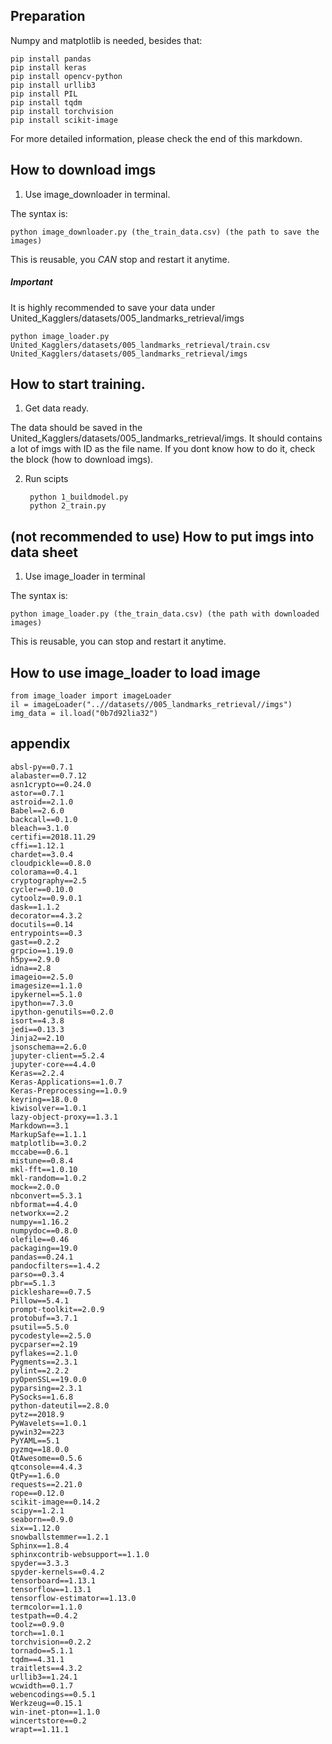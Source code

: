 ## Preparation

Numpy and matplotlib is needed, besides that:

    pip install pandas
    pip install keras
    pip install opencv-python
    pip install urllib3
    pip install PIL
    pip install tqdm
    pip install torchvision
    pip install scikit-image
    
For more detailed information, please check the end of this markdown.


## How to download imgs

1. Use image_downloader in terminal.

The syntax is: 

    python image_downloader.py (the_train_data.csv) (the path to save the images)

This is reusable, you *CAN* stop and restart it anytime.

##### Important
It is highly recommended to save your data under United_Kagglers/datasets/005_landmarks_retrieval/imgs

    python image_loader.py United_Kagglers/datasets/005_landmarks_retrieval/train.csv United_Kagglers/datasets/005_landmarks_retrieval/imgs

## How to start training.

1. Get data ready.

The data should be saved in the United_Kagglers/datasets/005_landmarks_retrieval/imgs. It should contains a lot of imgs with ID as the file name. If you dont know how to do it, check the block (how to download imgs).

2. Run scipts

        python 1_buildmodel.py
        python 2_train.py


## (not recommended to use) How to put imgs into data sheet

1. Use image_loader in terminal

The syntax is: 

    python image_loader.py (the_train_data.csv) (the path with downloaded images)

This is reusable, you can stop and restart it anytime.

## How to use image_loader to load image

    from image_loader import imageLoader
    il = imageLoader("..//datasets//005_landmarks_retrieval//imgs")
    img_data = il.load("0b7d92lia32")




## appendix

    absl-py==0.7.1
    alabaster==0.7.12
    asn1crypto==0.24.0
    astor==0.7.1
    astroid==2.1.0
    Babel==2.6.0
    backcall==0.1.0
    bleach==3.1.0
    certifi==2018.11.29
    cffi==1.12.1
    chardet==3.0.4
    cloudpickle==0.8.0
    colorama==0.4.1
    cryptography==2.5
    cycler==0.10.0
    cytoolz==0.9.0.1
    dask==1.1.2
    decorator==4.3.2
    docutils==0.14
    entrypoints==0.3
    gast==0.2.2
    grpcio==1.19.0
    h5py==2.9.0
    idna==2.8
    imageio==2.5.0
    imagesize==1.1.0
    ipykernel==5.1.0
    ipython==7.3.0
    ipython-genutils==0.2.0
    isort==4.3.8
    jedi==0.13.3
    Jinja2==2.10
    jsonschema==2.6.0
    jupyter-client==5.2.4
    jupyter-core==4.4.0
    Keras==2.2.4
    Keras-Applications==1.0.7
    Keras-Preprocessing==1.0.9
    keyring==18.0.0
    kiwisolver==1.0.1
    lazy-object-proxy==1.3.1
    Markdown==3.1
    MarkupSafe==1.1.1
    matplotlib==3.0.2
    mccabe==0.6.1
    mistune==0.8.4
    mkl-fft==1.0.10
    mkl-random==1.0.2
    mock==2.0.0
    nbconvert==5.3.1
    nbformat==4.4.0
    networkx==2.2
    numpy==1.16.2
    numpydoc==0.8.0
    olefile==0.46
    packaging==19.0
    pandas==0.24.1
    pandocfilters==1.4.2
    parso==0.3.4
    pbr==5.1.3
    pickleshare==0.7.5
    Pillow==5.4.1
    prompt-toolkit==2.0.9
    protobuf==3.7.1
    psutil==5.5.0
    pycodestyle==2.5.0
    pycparser==2.19
    pyflakes==2.1.0
    Pygments==2.3.1
    pylint==2.2.2
    pyOpenSSL==19.0.0
    pyparsing==2.3.1
    PySocks==1.6.8
    python-dateutil==2.8.0
    pytz==2018.9
    PyWavelets==1.0.1
    pywin32==223
    PyYAML==5.1
    pyzmq==18.0.0
    QtAwesome==0.5.6
    qtconsole==4.4.3
    QtPy==1.6.0
    requests==2.21.0
    rope==0.12.0
    scikit-image==0.14.2
    scipy==1.2.1
    seaborn==0.9.0
    six==1.12.0
    snowballstemmer==1.2.1
    Sphinx==1.8.4
    sphinxcontrib-websupport==1.1.0
    spyder==3.3.3
    spyder-kernels==0.4.2
    tensorboard==1.13.1
    tensorflow==1.13.1
    tensorflow-estimator==1.13.0
    termcolor==1.1.0
    testpath==0.4.2
    toolz==0.9.0
    torch==1.0.1
    torchvision==0.2.2
    tornado==5.1.1
    tqdm==4.31.1
    traitlets==4.3.2
    urllib3==1.24.1
    wcwidth==0.1.7
    webencodings==0.5.1
    Werkzeug==0.15.1
    win-inet-pton==1.1.0
    wincertstore==0.2
    wrapt==1.11.1

